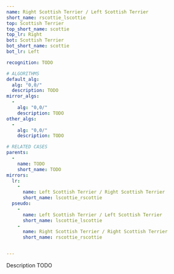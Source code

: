 ```yaml
---
name: Right Scottish Terrier / Left Scottish Terrier
short_name: rscottie_lscottie
top: Scottish Terrier
top_short_name: scottie
top_lr: Right
bot: Scottish Terrier
bot_short_name: scottie
bot_lr: Left

recognition: TODO

# ALGORITHMS
default_alg:
  alg: "0,0/"
  description: TODO
mirror_algs:
  -
    alg: "0,0/"
    description: TODO
other_algs:
  -
    alg: "0,0/"
    description: TODO

# RELATED CASES
parents:
  -
    name: TODO
    short_name: TODO
mirrors:
  lr:
    -
      name: Left Scottish Terrier / Right Scottish Terrier
      short_name: lscottie_rscottie
  pseudo:
    -
      name: Left Scottish Terrier / Left Scottish Terrier
      short_name: lscottie_lscottie
    -
      name: Right Scottish Terrier / Right Scottish Terrier
      short_name: rscottie_rscottie


---
```


Description TODO

